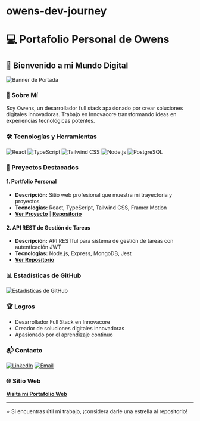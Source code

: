 # owens-dev-journey

# 💻 Portafolio Personal de Owens

## 🚀 Bienvenido a mi Mundo Digital

![Banner de Portada](link-a-tu-banner-si-tienes-uno.png)

### 👤 Sobre Mí
Soy Owens, un desarrollador full stack apasionado por crear soluciones digitales innovadoras. Trabajo en Innovacore transformando ideas en experiencias tecnológicas potentes.

### 🛠️ Tecnologías y Herramientas
![React](https://img.shields.io/badge/React-61DAFB?style=for-the-badge&logo=react&logoColor=black)
![TypeScript](https://img.shields.io/badge/TypeScript-3178C6?style=for-the-badge&logo=typescript&logoColor=white)
![Tailwind CSS](https://img.shields.io/badge/Tailwind%20CSS-38B2AC?style=for-the-badge&logo=tailwind-css&logoColor=white)
![Node.js](https://img.shields.io/badge/Node.js-339933?style=for-the-badge&logo=nodedotjs&logoColor=white)
![PostgreSQL](https://img.shields.io/badge/PostgreSQL-336791?style=for-the-badge&logo=postgresql&logoColor=white)

### 🌟 Proyectos Destacados

#### 1. Portfolio Personal
- **Descripción:** Sitio web profesional que muestra mi trayectoria y proyectos
- **Tecnologías:** React, TypeScript, Tailwind CSS, Framer Motion
- **[Ver Proyecto](link-al-proyecto)** | **[Repositorio](link-al-repositorio)**

#### 2. API REST de Gestión de Tareas
- **Descripción:** API RESTful para sistema de gestión de tareas con autenticación JWT
- **Tecnologías:** Node.js, Express, MongoDB, Jest
- **[Ver Repositorio](link-al-repositorio)**

### 📊 Estadísticas de GitHub
![Estadísticas de GitHub](https://github-readme-stats.vercel.app/api?username=tu-usuario-de-github&show_icons=true&theme=radical)

### 🏆 Logros
- Desarrollador Full Stack en Innovacore
- Creador de soluciones digitales innovadoras
- Apasionado por el aprendizaje continuo

### 📬 Contacto
[![LinkedIn](https://img.shields.io/badge/LinkedIn-0077B5?style=for-the-badge&logo=linkedin&logoColor=white)](https://www.linkedin.com/in/tu-usuario/)
[![Email](https://img.shields.io/badge/Email-D14836?style=for-the-badge&logo=gmail&logoColor=white)](mailto:tu-email@ejemplo.com)

### 🌐 Sitio Web
**[Visita mi Portafolio Web](link-a-tu-sitio-web)**

---

⭐ Si encuentras útil mi trabajo, ¡considera darle una estrella al repositorio!
